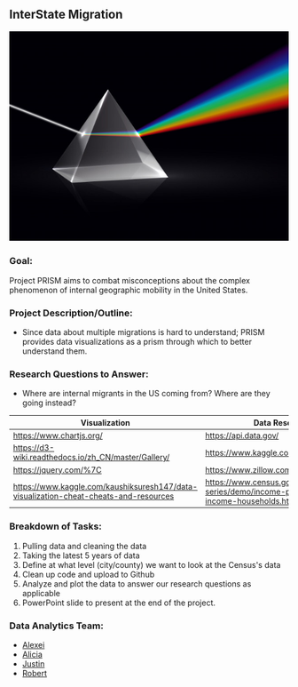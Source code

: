 ## InterState Migration 

![Prism](Images/prism.jpg)

### Goal:
Project PRISM aims to combat misconceptions about the complex phenomenon of internal geographic mobility in the United States.  

### Project Description/Outline:
* Since data about multiple migrations is hard to understand; PRISM provides data visualizations as a prism through which to better understand them.

### Research Questions to Answer:
* Where are internal migrants in the US coming from? Where are they going instead?

|         Visualization         | Data Resources |
|------------------------------------|------------------------------------|
|  https://www.chartjs.org/ | https://api.data.gov/ | 
| https://d3-wiki.readthedocs.io/zh_CN/master/Gallery/ |https://www.kaggle.com/ | 
| https://jquery.com/%7C | https://www.zillow.com/research/data/ |
| https://www.kaggle.com/kaushiksuresh147/data-visualization-cheat-cheats-and-resources | https://www.census.gov/data/tables/time-series/demo/income-poverty/historical-income-households.html |

### Breakdown of Tasks:
1. Pulling data and cleaning the data 
2. Taking the latest 5 years of data
3. Define at what level (city/county) we want to look at the Census's data
4. Clean up code and upload to Github
5. Analyze and plot the data to answer our research questions as applicable
6. PowerPoint slide to present at the end of the project.

### Data Analytics Team:
* [Alexei](https://github.com/CaliFlowers)
* [Alicia](https://github.com/aliciasply)
* [Justin](https://github.com/jacance)
* [Robert](https://github.com/roborgain1)


